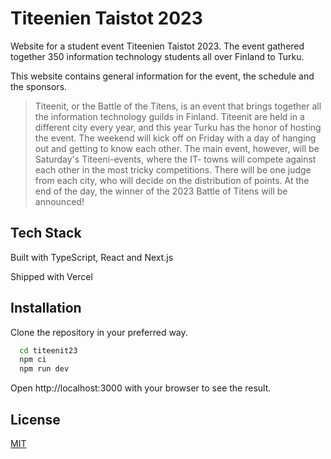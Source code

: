 
# Titeenien Taistot 2023

Website for a student event Titeenien Taistot 2023. The event gathered together 350 information technology students all over Finland to Turku.

This website contains general information for the event, the schedule and the sponsors.

> Titeenit, or the Battle of the Titens, is an event that brings together all the information technology guilds in Finland. Titeenit are held in a different city every year, and this year Turku has the honor of hosting the event. The weekend will kick off on Friday with a day of hanging out and getting to know each other. The main event, however, will be Saturday's Titeeni-events, where the IT- towns will compete against each other in the most tricky competitions. There will be one judge from each city, who will decide on the distribution of points. At the end of the day, the winner of the 2023 Battle of Titens will be announced!

## Tech Stack

Built with TypeScript, React and Next.js

Shipped with Vercel
  
## Installation

Clone the repository in your preferred way.  

```bash
  cd titeenit23
  npm ci
  npm run dev
```
    
Open http://localhost:3000 with your browser to see the result.

## License

[MIT](https://choosealicense.com/licenses/mit/)
